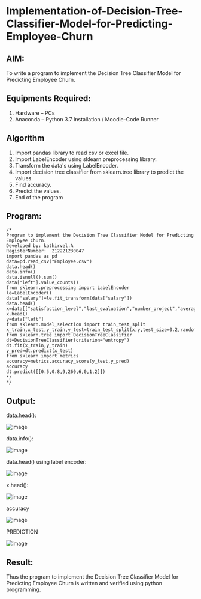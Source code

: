 # Implementation-of-Decision-Tree-Classifier-Model-for-Predicting-Employee-Churn

## AIM:
To write a program to implement the Decision Tree Classifier Model for Predicting Employee Churn.

## Equipments Required:
1. Hardware – PCs
2. Anaconda – Python 3.7 Installation / Moodle-Code Runner

## Algorithm
1. Import pandas library to read csv or excel file.
2. Import LabelEncoder using sklearn.preprocessing library.
3. Transform the data's using LabelEncoder.
4. Import decision tree classifier from sklearn.tree library to predict the values.
5. Find accuracy.
6. Predict the values.
7. End of the program


## Program:
```
/*
Program to implement the Decision Tree Classifier Model for Predicting Employee Churn.
Developed by: kathirvel.A
RegisterNumber:  212221230047
import pandas as pd
data=pd.read_csv("Employee.csv")
data.head()
data.info()
data.isnull().sum()
data["left"].value_counts()
from sklearn.preprocessing import LabelEncoder
le=LabelEncoder()
data["salary"]=le.fit_transform(data["salary"])
data.head()
x=data[["satisfaction_level","last_evaluation","number_project","average_montly_hours","time_spend_company","Work_accident","promotion_last_5years","salary"]]
x.head()
y=data["left"]
from sklearn.model_selection import train_test_split
x_train,x_test,y_train,y_test=train_test_split(x,y,test_size=0.2,random_state=100)
from sklearn.tree import DecisionTreeClassifier
dt=DecisionTreeClassifier(criterion="entropy")
dt.fit(x_train,y_train)
y_pred=dt.predict(x_test)
from sklearn import metrics
accuracy=metrics.accuracy_score(y_test,y_pred)
accuracy
dt.predict([[0.5,0.8,9,260,6,0,1,2]])
*/
*/
```

## Output:
data.head():


![image](https://user-images.githubusercontent.com/94911373/169771837-8d2c15ff-5f4e-4a33-9dfb-5addf59f7cbc.png)
  
  
  
  
data.info():

![image](https://user-images.githubusercontent.com/94911373/169772180-bd8c80be-9e49-4e4b-9d48-f82a7632878c.png)


data.head() using label encoder:

![image](https://user-images.githubusercontent.com/94911373/169772700-ad207c32-e9f2-4452-abb7-bb6d9885db14.png)




x.head():


![image](https://user-images.githubusercontent.com/94911373/169773637-afc16ead-72e6-4cc3-97e2-a8dc6c1908da.png)

 
 
 
 accuracy
 
 ![image](https://user-images.githubusercontent.com/94911373/169773429-ae51da19-4e63-4dda-8567-df98d08fccd2.png)

 
 
 
 
 



PREDICTION


 ![image](https://user-images.githubusercontent.com/94911373/169773504-2514316f-7f2a-4f58-9e8f-207a21290134.png)









## Result:
Thus the program to implement the  Decision Tree Classifier Model for Predicting Employee Churn is written and verified using python programming.
